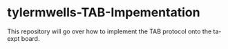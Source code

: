 # tylermwells-TAB-Impementation
This repository will go over how to implement the TAB protocol onto the ta-expt board. 
